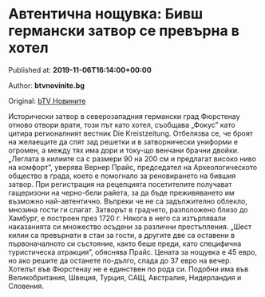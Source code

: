 
# Автентична нощувка: Бивш германски затвор се превърна в хотел

Published at: **2019-11-06T16:14:00+00:00**

Author: **btvnovinite.bg**

Original: [bTV Новините](https://btvnovinite.bg/lifestyle/liubopitno/avtentichna-noshtuvka-bivsh-germanski-zatvor-se-prevarna-v-hotel.html)

Исторически затвор в северозападния германски град Фюрстенау отново отвори врати, този път като хотел, съобщава „Фокус” като цитира регионалният вестник Die Kreistzeitung.
Отбелязва се, че броят на желаещите да спят зад решетки и в затворнически униформи е огромен, а между тях има дори и току-що венчани брачни двойки.
„Леглата в килиите са с размери 90 на 200 см и предлагат високо ниво на комфорт”, уверява Вернер Прайс, председател на Археологическото общество в града, което е помогнало за реновирането на бившия затвор.
При регистрация на рецепцията посетителите получават гащеризони на черно-бели райета, за да бъде преживяването им възможно най-автентично. Въпреки че не са задължително облекло, мнозина гости ги слагат.
Затворът в градчето, разположено близо до Хамбург, е построен през 1720 г. Някога в него са изтърпявали наказанията си множество осъдени за различни престъпления.
„Шест килии са превърнати в стаи за гости, а другите две са оставени в първоначалното си състояние, както беше преди, като специфична туристическа атракция”, обяснява Прайс.
Цената за нощувка е 45 евро, но ако решите да останете по-дълго, спада до 37 евро на вечер.
Хотелът във Фюрстенау не е единствен по рода си. Подобни има във Великобритания, Швеция, Турция, САЩ, Австралия, Нидерландия и Словения.

